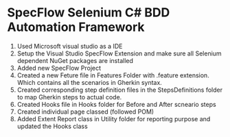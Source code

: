 # SpecFlow Selenium C# BDD Automation Framework 

1. Used Microsoft visual studio as a IDE
2. Setup the Visual Studio SpecFlow Extension and make sure all Selenium dependent NuGet packages are installed
3. Added new SpecFlow Project
4. Created a new Feture file in Features Folder with .feature extension. Which contains all the scenarios in Gherkin syntax.
5. Created corresponding step definition files in the StepsDefinitions folder to map Gherkin steps to actual code.
6. Created Hooks file in Hooks folder for Before and After scneario steps
7. Created individual page classed (followed POM)
8. Added Extent Report class in Utility folder for reporting purpose and updated the Hooks class
   
